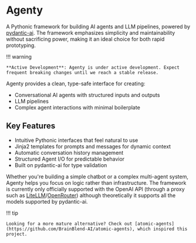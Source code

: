 # Agenty

A Pythonic framework for building AI agents and LLM pipelines, powered by [pydantic-ai](https://github.com/pydantic/pydantic-ai). The framework emphasizes simplicity and maintainability without sacrificing power, making it an ideal choice for both rapid prototyping.

!!! warning

    **Active Development**: Agenty is under active development. Expect frequent breaking changes until we reach a stable release.

Agenty provides a clean, type-safe interface for creating:

-   Conversational AI agents with structured inputs and outputs
-   LLM pipelines
-   Complex agent interactions with minimal boilerplate

## Key Features

-   Intuitive Pythonic interfaces that feel natural to use
-   Jinja2 templates for prompts and messages for dynamic context
-   Automatic conversation history management
-   Structured Agent I/O for predictable behavior
-   Built on pydantic-ai for type validation

Whether you're building a simple chatbot or a complex multi-agent system, Agenty helps you focus on logic rather than infrastructure.
The framework is currently only officially supported with the OpenAI API (through a proxy such as [LiteLLM](https://docs.litellm.ai/docs/simple_proxy)/[OpenRouter](https://openrouter.ai/docs/quick-start)) although theoretically it supports all the models supported by pydantic-ai.

!!! tip

    Looking for a more mature alternative? Check out [atomic-agents](https://github.com/BrainBlend-AI/atomic-agents), which inspired this project.
